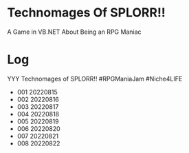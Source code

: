 # Technomages Of SPLORR!!

A Game in VB.NET About Being an RPG Maniac

# Log

YYY Technomages of SPLORR!! #RPGManiaJam  #Niche4LIFE

* 001 20220815
* 002 20220816
* 003 20220817
* 004 20220818
* 005 20220819
* 006 20220820
* 007 20220821
* 008 20220822
